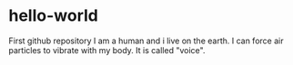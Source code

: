 # hello-world
First github repository
I am a human and i live on the earth. I can force air particles to vibrate with my body. It is called "voice".
